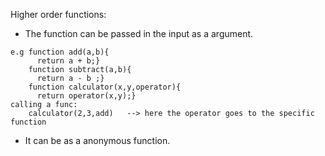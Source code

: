 Higher order functions:
  * The function can be passed in the input as a argument.
  ```
  e.g function add(a,b){
        return a + b;}
      function subtract(a,b){
        return a - b ;}
      function calculator(x,y,operator){
        return operator(x,y);}  
  calling a func:
      calculator(2,3,add)   --> here the operator goes to the specific function
  ```
      
  * It can be as a anonymous function.
